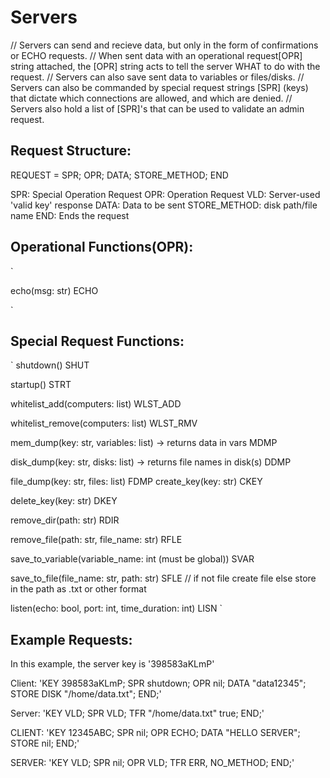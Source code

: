 # Servers

// Servers can send and recieve data, but only in the form of confirmations or ECHO requests.
// When sent data with an operational request[OPR] string attached, the [OPR] string acts to tell the server WHAT to do with the request.
// Servers can also save sent data to variables or files/disks.
// Servers can also be commanded by special request strings [SPR] (keys) that dictate which connections are allowed, and which are denied.
// Servers also hold a list of [SPR]'s that can be used to validate an admin request.


## Request Structure:

REQUEST = SPR; OPR; DATA; STORE_METHOD; END

SPR: Special Operation Request
OPR: Operation Request
VLD: Server-used 'valid key' response
DATA: Data to be sent
STORE_METHOD: disk path/file name
END: Ends the request
## Operational Functions(OPR): 

`


echo(msg: str) ECHO

`

## Special Request Functions:
`
shutdown() SHUT

startup() STRT

whitelist_add(computers: list) WLST_ADD

whitelist_remove(computers: list) WLST_RMV

mem_dump(key: str, variables: list) -> returns data in vars MDMP

disk_dump(key: str, disks: list) -> returns file names in disk(s) DDMP

file_dump(key: str, files: list) FDMP
create_key(key: str) CKEY

delete_key(key:  str) DKEY

remove_dir(path: str) RDIR

remove_file(path: str, file_name: str) RFLE

save_to_variable(variable_name: int (must be global)) SVAR

save_to_file(file_name: str, path: str) SFLE // if not file create file else store in the path as .txt or other format


listen(echo: bool, port: int, time_duration: int) LISN
`

## Example Requests:
In this example, the server key is '398583aKLmP'


Client: 'KEY 398583aKLmP; SPR shutdown; OPR nil;  DATA "data12345"; STORE DISK "/home/data.txt"; END;'

Server: 'KEY VLD; SPR VLD; TFR "/home/data.txt" true; END;'


CLIENT: 'KEY 12345ABC; SPR nil; OPR ECHO; DATA "HELLO SERVER"; STORE nil; END;'

SERVER: 'KEY VLD; SPR nil; OPR VLD; TFR ERR, NO_METHOD; END;'



